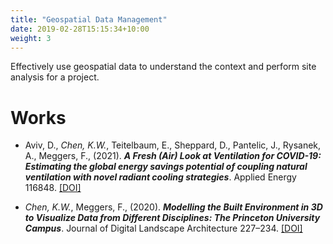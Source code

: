 ```yaml
---
title: "Geospatial Data Management"
date: 2019-02-28T15:15:34+10:00
weight: 3
---
```


Effectively use geospatial data to understand the context and perform site analysis for a project.

# Works
- Aviv, D., *Chen, K.W.*, Teitelbaum, E., Sheppard, D., Pantelic, J., Rysanek, A., Meggers, F., (2021). ***A Fresh (Air) Look at Ventilation for COVID-19: Estimating the global energy savings potential of coupling natural ventilation with novel radiant cooling strategies***. Applied Energy 116848. <a href="https://doi.org/10.1016/j.apenergy.2021.116848" target="_blank">[DOI]</a>

- *Chen, K.W.*, Meggers, F., (2020). ***Modelling the Built Environment in 3D to Visualize Data from Different Disciplines: The Princeton University Campus***. Journal of Digital Landscape Architecture 227–234. <a href="https://doi.org/doi:10.14627/537690024" target="_blank">[DOI]</a>

